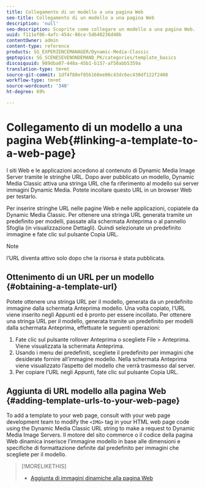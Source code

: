 ```yaml
---
title: Collegamento di un modello a una pagina Web
seo-title: Collegamento di un modello a una pagina Web
description: 'null'
seo-description: Scoprite come collegare un modello a una pagina Web.
uuid: f111ef06-4afc-454c-86ce-5d640236d40b
contentOwner: admin
content-type: reference
products: SG_EXPERIENCEMANAGER/Dynamic-Media-Classic
geptopics: SG_SCENESEVENONDEMAND_PK/categories/template_basics
discoiquuid: 989dba07-448a-45b1-b157-af50abb5359a
translation-type: tm+mt
source-git-commit: 1df4f88ef856160ee06c43dc6ec430df122f2408
workflow-type: tm+mt
source-wordcount: '340'
ht-degree: 69%

---
```



# Collegamento di un modello a una pagina Web{#linking-a-template-to-a-web-page}

I siti Web e le applicazioni accedono al contenuto di Dynamic Media Image Server tramite le stringhe URL. Dopo aver pubblicato un modello, Dynamic Media Classic attiva una stringa URL che fa riferimento al modello sui server immagini Dynamic Media. Potete incollare questo URL in un browser Web per testarlo.

Per inserire stringhe URL nelle pagine Web e nelle applicazioni, copiatele da Dynamic Media Classic. Per ottenere una stringa URL generata tramite un predefinito per modelli, passate alla schermata Anteprima o al pannello Sfoglia (in visualizzazione Dettagli). Quindi selezionate un predefinito immagine e fate clic sul pulsante Copia URL.

>[!NOTE]
>
>l’URL diventa attivo solo dopo che la risorsa è stata pubblicata.

## Ottenimento di un URL per un modello {#obtaining-a-template-url}

Potete ottenere una stringa URL per il modello, generata da un predefinito immagine dalla schermata Anteprima modello. Una volta copiato, l’URL viene inserito negli Appunti ed è pronto per essere incollato. Per ottenere una stringa URL per il modello, generata tramite un predefinito per modelli dalla schermata Anteprima, effettuate le seguenti operazioni:

1. Fate clic sul pulsante rollover Anteprima o scegliete File > Anteprima. Viene visualizzata la schermata Anteprima.
1. Usando i menu dei predefiniti, scegliete il predefinito per immagini che desiderate fornire all’immagine modello. Nella schermata Anteprima viene visualizzato l’aspetto del modello che verrà trasmesso dal server.
1. Per copiare l’URL negli Appunti, fate clic sul pulsante Copia URL.

## Aggiunta di URL modello alla pagina Web {#adding-template-urls-to-your-web-page}

To add a template to your web page, consult with your web page development team to modify the `<IMG>` tag in your HTML web page code using the Dynamic Media Classic URL string to make a request to Dynamic Media Image Servers. Il motore del sito commerce o il codice della pagina Web dinamica inserisce l’immagine modello in base alle dimensioni e specifiche di formattazione definite dal predefinito per immagini che scegliete per il modello.

>[!MORELIKETHIS]
>
>* [Aggiunta di immagini dinamiche alla pagina Web](linking-urls-web-application.md#adding_dynamic_images_to_your_web_page)

